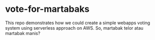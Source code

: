 # vote-for-martabaks
This repo demonstrates how we could create a simple webapps voting system using serverless approach on AWS. So, martabak telor atau martabak manis?
